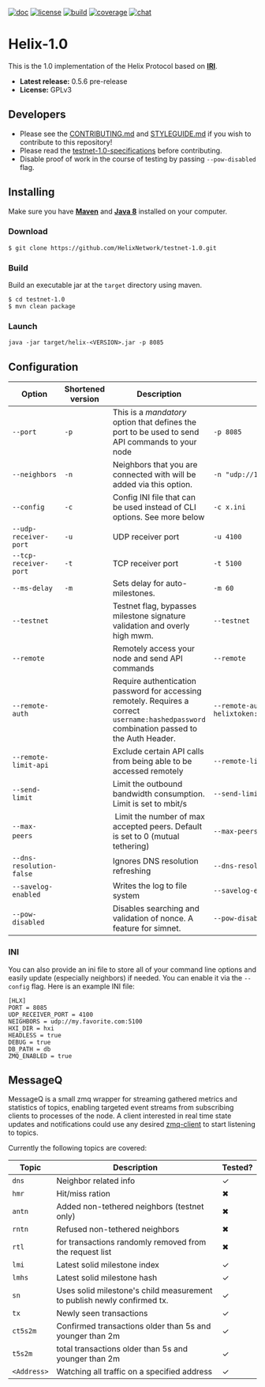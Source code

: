 [![doc][1]][2] [![license][3]][4] [![build][5]][6] [![coverage][7]][8] [![chat][9]][10]

[1]: https://javadoc-badge.appspot.com/helixnetwork/testnet-1.0.svg?label=javadocs
[2]: https://javadoc-badge.appspot.com/helixnetwork/testnet-1.0
[3]: https://img.shields.io/badge/License-GPLv3-blue.svg
[4]: LICENSE
[5]: https://travis-ci.com/HelixNetwork/testnet-1.0.svg?token=iyim5S8NXU1bnHDx8VMr&branch=master
[6]: https://travis-ci.com/HelixNetwork/testnet-1.0
[7]: https://codecov.io/gh/helixnetwork/testnet-1.0/branch/dev/graph/badge.svg?token=0IRQbGplCg
[8]: https://codecov.io/gh/helixnetwork/testnet-1.0
[9]: https://img.shields.io/discord/410771391600656395.svg
[10]: https://discord.gg/PjAKR8q

# Helix-1.0
This is the 1.0 implementation of the Helix Protocol based on [**IRI**](https://github.com/iotaledger/iri/).
* **Latest release:** 0.5.6 pre-release
* **License:** GPLv3

## Developers

- Please see the [CONTRIBUTING.md](https://github.com/HelixNetwork/testnet-1.0/blob/dev/CONTRIBUTING.md) and [STYLEGUIDE.md](https://github.com/HelixNetwork/testnet-1.0/blob/dev/STYLEGUIDE.md) if you wish to contribute to this repository!
- Please read the [testnet-1.0-specifications](https://github.com/HelixNetwork/helix-specs/blob/master/specs/testnet-1.0.md) before contributing.
- Disable proof of work in the course of testing by passing `--pow-disabled` flag.

## Installing   
Make sure you have [**Maven**](https://maven.apache.org/) and [**Java 8**](https://www.oracle.com/technetwork/java/javase/downloads/jdk8-downloads-2133151.html) installed on your computer.

### Download
```
$ git clone https://github.com/HelixNetwork/testnet-1.0.git
```
### Build
Build an executable jar at the `target` directory using maven.
```
$ cd testnet-1.0
$ mvn clean package
```

### Launch
```
java -jar target/helix-<VERSION>.jar -p 8085
``` 

## Configuration
Option | Shortened version | Description | Example Input
--- | --- | --- | ---
`--port` | `-p` | This is a *mandatory* option that defines the port to be used to send API commands to your node | `-p 8085`
`--neighbors` | `-n` | Neighbors that you are connected with will be added via this option. | `-n "udp://148.148.148.148:4100 udp://[2001:db8:a0b:12f0::1]:4100"`
`--config` | `-c` | Config INI file that can be used instead of CLI options. See more below | `-c x.ini`
`--udp-receiver-port` | `-u` | UDP receiver port | `-u 4100`
`--tcp-receiver-port` | `-t` | TCP receiver port | `-t 5100`
`--ms-delay`| `-m` | Sets delay for auto-milestones. | `-m 60`
`--testnet` | | Testnet flag, bypasses milestone signature validation and overly high mwm. | `--testnet`
`--remote` | | Remotely access your node and send API commands | `--remote`
`--remote-auth` | | Require authentication password for accessing remotely. Requires a correct `username:hashedpassword` combination passed to the Auth Header. | `--remote-auth helixtoken:a3fcb75bbfc68db05a5207c2afc97fc496ec86e7ecdd6a933be4d1bad8f74c34`
`--remote-limit-api` | | Exclude certain API calls from being able to be accessed remotely | `--remote-limit-api "attachToTangle, addNeighbors"`
`--send-limit`| | Limit the outbound bandwidth consumption. Limit is set to mbit/s | `--send-limit 1.0`
`--max-peers` | | Limit the number of max accepted peers. Default is set to 0 (mutual tethering) | `--max-peers 8`
`--dns-resolution-false` | | Ignores DNS resolution refreshing  | `--dns-resolution-false`
`--savelog-enabled` | | Writes the log to file system | `--savelog-enabled`
`--pow-disabled` | | Disables searching and validation of nonce. A feature for simnet. | `--pow-disabled`

### INI
You can also provide an ini file to store all of your command line options and easily update (especially neighbors) if needed. You can enable it via the `--config` flag. Here is an example INI file:
```
[HLX]
PORT = 8085
UDP_RECEIVER_PORT = 4100
NEIGHBORS = udp://my.favorite.com:5100
HXI_DIR = hxi
HEADLESS = true
DEBUG = true
DB_PATH = db
ZMQ_ENABLED = true
```

## MessageQ

MessageQ is a small zmq wrapper for streaming gathered metrics and statistics of topics, enabling targeted event streams from subscribing clients to processes of the node. 
A client interested in real time state updates and notifications could use any desired [zmq-client](https://github.com/zeromq/zeromq.js/) to start listening to topics.

Currently the following topics are covered:

| Topic      | Description                     | Tested?|
| ---------- | ------------------------------- | ------ |
| `dns`      | Neighbor related info           |✓|
| `hmr`      | Hit/miss ration                 |✖|
| `antn`     | Added non-tethered neighbors (testnet only) |✖|
| `rntn`     | Refused non-tethered neighbors  |✖|
| `rtl`      | for transactions randomly removed from the request list|✖|
| `lmi`      | Latest solid milestone index    |✓|
| `lmhs`     | Latest solid milestone hash     |✓|
| `sn`       | Uses solid milestone's child measurement to publish newly confirmed tx.|✓|
| `tx`       | Newly seen transactions         |✓|
| `ct5s2m`   | Confirmed transactions older than 5s and younger than 2m|✓|
| `t5s2m`    | total transactions older than 5s and younger than 2m|✓|
| `<Address>`| Watching all traffic on a specified address|✓|
